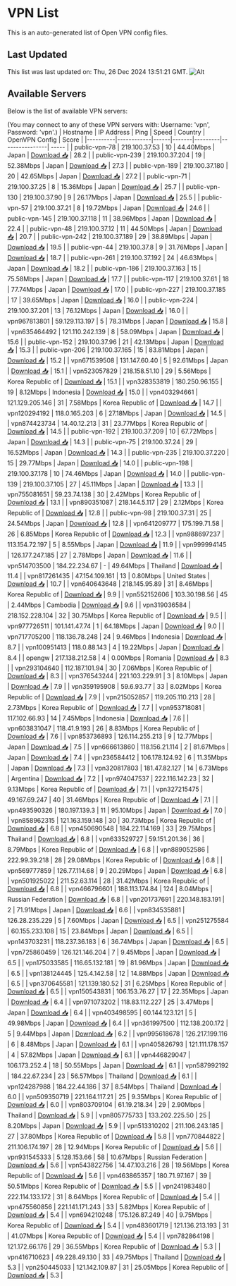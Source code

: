 # VPN List

This is an auto-generated list of Open VPN config files.

## Last Updated

This list was last updated on: Thu, 26 Dec 2024 13:51:21 GMT.
![Alt](https://repobeats.axiom.co/api/embed/186b98318ef1479477931607c1ad7d823f12451f.svg "Repobeats analytics image")

## Available Servers

Below is the list of available VPN servers:

(You may connect to any of these VPN servers with: Username: 'vpn', Password: 'vpn'.)
| Hostname | IP Address | Ping | Speed | Country | OpenVPN Config | Score |
|----------|------------|------|-------|---------|----------------| ----- |
| public-vpn-78 | 219.100.37.53 | 10 | 44.40Mbps | Japan | [Download 📥](./configs/server_0_JP.ovpn) | 28.2 |
| public-vpn-239 | 219.100.37.204 | 19 | 52.38Mbps | Japan | [Download 📥](./configs/server_1_JP.ovpn) | 27.3 |
| public-vpn-189 | 219.100.37.180 | 20 | 42.65Mbps | Japan | [Download 📥](./configs/server_2_JP.ovpn) | 27.2 |
| public-vpn-71 | 219.100.37.25 | 8 | 15.36Mbps | Japan | [Download 📥](./configs/server_3_JP.ovpn) | 25.7 |
| public-vpn-130 | 219.100.37.90 | 9 | 26.17Mbps | Japan | [Download 📥](./configs/server_4_JP.ovpn) | 25.5 |
| public-vpn-57 | 219.100.37.21 | 8 | 19.72Mbps | Japan | [Download 📥](./configs/server_5_JP.ovpn) | 24.6 |
| public-vpn-145 | 219.100.37.118 | 11 | 38.96Mbps | Japan | [Download 📥](./configs/server_6_JP.ovpn) | 22.4 |
| public-vpn-48 | 219.100.37.12 | 11 | 44.50Mbps | Japan | [Download 📥](./configs/server_7_JP.ovpn) | 20.7 |
| public-vpn-242 | 219.100.37.189 | 29 | 38.89Mbps | Japan | [Download 📥](./configs/server_8_JP.ovpn) | 19.5 |
| public-vpn-44 | 219.100.37.8 | 9 | 31.76Mbps | Japan | [Download 📥](./configs/server_9_JP.ovpn) | 18.7 |
| public-vpn-261 | 219.100.37.192 | 24 | 46.63Mbps | Japan | [Download 📥](./configs/server_10_JP.ovpn) | 18.2 |
| public-vpn-186 | 219.100.37.163 | 15 | 75.58Mbps | Japan | [Download 📥](./configs/server_11_JP.ovpn) | 17.7 |
| public-vpn-117 | 219.100.37.61 | 18 | 77.74Mbps | Japan | [Download 📥](./configs/server_12_JP.ovpn) | 17.0 |
| public-vpn-227 | 219.100.37.185 | 17 | 39.65Mbps | Japan | [Download 📥](./configs/server_13_JP.ovpn) | 16.0 |
| public-vpn-224 | 219.100.37.201 | 13 | 76.12Mbps | Japan | [Download 📥](./configs/server_14_JP.ovpn) | 16.0 |
| vpn967813801 | 59.129.113.197 | 5 | 78.31Mbps | Japan | [Download 📥](./configs/server_15_JP.ovpn) | 15.8 |
| vpn635464492 | 121.110.242.139 | 8 | 58.09Mbps | Japan | [Download 📥](./configs/server_16_JP.ovpn) | 15.6 |
| public-vpn-152 | 219.100.37.96 | 21 | 42.13Mbps | Japan | [Download 📥](./configs/server_17_JP.ovpn) | 15.3 |
| public-vpn-206 | 219.100.37.165 | 15 | 83.81Mbps | Japan | [Download 📥](./configs/server_18_JP.ovpn) | 15.2 |
| vpn671539508 | 131.147.60.40 | 5 | 92.61Mbps | Japan | [Download 📥](./configs/server_19_JP.ovpn) | 15.1 |
| vpn523057829 | 218.158.51.10 | 29 | 5.56Mbps | Korea Republic of | [Download 📥](./configs/server_20_KR.ovpn) | 15.1 |
| vpn328353819 | 180.250.96.155 | 19 | 8.12Mbps | Indonesia | [Download 📥](./configs/server_21_ID.ovpn) | 15.0 |
| vpn403294661 | 121.129.205.146 | 31 | 7.58Mbps | Korea Republic of | [Download 📥](./configs/server_22_KR.ovpn) | 14.7 |
| vpn120294192 | 118.0.165.203 | 6 | 27.18Mbps | Japan | [Download 📥](./configs/server_23_JP.ovpn) | 14.5 |
| vpn874423734 | 14.40.12.213 | 31 | 23.77Mbps | Korea Republic of | [Download 📥](./configs/server_24_KR.ovpn) | 14.5 |
| public-vpn-192 | 219.100.37.209 | 10 | 67.72Mbps | Japan | [Download 📥](./configs/server_25_JP.ovpn) | 14.3 |
| public-vpn-75 | 219.100.37.24 | 29 | 16.52Mbps | Japan | [Download 📥](./configs/server_26_JP.ovpn) | 14.3 |
| public-vpn-235 | 219.100.37.220 | 15 | 29.77Mbps | Japan | [Download 📥](./configs/server_27_JP.ovpn) | 14.0 |
| public-vpn-198 | 219.100.37.178 | 10 | 74.46Mbps | Japan | [Download 📥](./configs/server_28_JP.ovpn) | 14.0 |
| public-vpn-139 | 219.100.37.105 | 27 | 45.11Mbps | Japan | [Download 📥](./configs/server_29_JP.ovpn) | 13.3 |
| vpn755081651 | 59.23.74.138 | 30 | 2.42Mbps | Korea Republic of | [Download 📥](./configs/server_30_KR.ovpn) | 13.1 |
| vpn890351087 | 218.144.5.117 | 29 | 2.12Mbps | Korea Republic of | [Download 📥](./configs/server_31_KR.ovpn) | 12.8 |
| public-vpn-98 | 219.100.37.31 | 25 | 24.54Mbps | Japan | [Download 📥](./configs/server_32_JP.ovpn) | 12.8 |
| vpn641209777 | 175.199.71.58 | 26 | 6.85Mbps | Korea Republic of | [Download 📥](./configs/server_33_KR.ovpn) | 12.3 |
| vpn988697237 | 113.154.72.197 | 5 | 8.55Mbps | Japan | [Download 📥](./configs/server_34_JP.ovpn) | 11.9 |
| vpn999994145 | 126.177.247.185 | 27 | 2.78Mbps | Japan | [Download 📥](./configs/server_35_JP.ovpn) | 11.6 |
| vpn514703500 | 184.22.234.67 | - | 49.64Mbps | Thailand | [Download 📥](./configs/server_36_TH.ovpn) | 11.4 |
| vpn817261435 | 47.154.109.161 | 13 | 0.80Mbps | United States | [Download 📥](./configs/server_37_US.ovpn) | 10.7 |
| vpn640643648 | 218.145.95.89 | 31 | 8.46Mbps | Korea Republic of | [Download 📥](./configs/server_38_KR.ovpn) | 9.9 |
| vpn552152606 | 103.30.198.56 | 45 | 2.44Mbps | Cambodia | [Download 📥](./configs/server_39_KH.ovpn) | 9.6 |
| vpn319036584 | 218.152.228.104 | 32 | 30.75Mbps | Korea Republic of | [Download 📥](./configs/server_40_KR.ovpn) | 9.5 |
| vpn977726511 | 101.141.47.74 | 1 | 64.18Mbps | Japan | [Download 📥](./configs/server_41_JP.ovpn) | 9.0 |
| vpn717705200 | 118.136.78.248 | 24 | 9.46Mbps | Indonesia | [Download 📥](./configs/server_42_ID.ovpn) | 8.7 |
| vpn100951413 | 118.0.88.143 | 4 | 19.22Mbps | Japan | [Download 📥](./configs/server_43_JP.ovpn) | 8.4 |
| opengw | 217.138.212.58 | 4 | 0.00Mbps | Romania | [Download 📥](./configs/server_44_RO.ovpn) | 8.3 |
| vpn293104640 | 112.187.101.94 | 30 | 7.06Mbps | Korea Republic of | [Download 📥](./configs/server_45_KR.ovpn) | 8.3 |
| vpn376543244 | 221.103.229.91 | 3 | 8.10Mbps | Japan | [Download 📥](./configs/server_46_JP.ovpn) | 7.9 |
| vpn359195908 | 59.6.93.77 | 33 | 8.02Mbps | Korea Republic of | [Download 📥](./configs/server_47_KR.ovpn) | 7.9 |
| vpn215052857 | 119.205.110.213 | 28 | 2.73Mbps | Korea Republic of | [Download 📥](./configs/server_48_KR.ovpn) | 7.7 |
| vpn953718081 | 117.102.66.93 | 14 | 7.45Mbps | Indonesia | [Download 📥](./configs/server_49_ID.ovpn) | 7.6 |
| vpn603831047 | 118.41.9.193 | 26 | 8.83Mbps | Korea Republic of | [Download 📥](./configs/server_50_KR.ovpn) | 7.6 |
| vpn853736893 | 126.114.255.213 | 9 | 12.77Mbps | Japan | [Download 📥](./configs/server_51_JP.ovpn) | 7.5 |
| vpn666613860 | 118.156.21.114 | 2 | 81.67Mbps | Japan | [Download 📥](./configs/server_52_JP.ovpn) | 7.4 |
| vpn236584412 | 106.178.124.92 | 6 | 11.35Mbps | Japan | [Download 📥](./configs/server_53_JP.ovpn) | 7.3 |
| vpn320817803 | 181.47.82.127 | 14 | 6.73Mbps | Argentina | [Download 📥](./configs/server_54_AR.ovpn) | 7.2 |
| vpn974047537 | 222.116.142.23 | 32 | 9.13Mbps | Korea Republic of | [Download 📥](./configs/server_55_KR.ovpn) | 7.1 |
| vpn327215475 | 49.167.69.247 | 40 | 31.46Mbps | Korea Republic of | [Download 📥](./configs/server_56_KR.ovpn) | 7.1 |
| vpn493590326 | 180.197.139.3 | 11 | 95.10Mbps | Japan | [Download 📥](./configs/server_57_JP.ovpn) | 7.0 |
| vpn858962315 | 121.163.159.148 | 30 | 30.73Mbps | Korea Republic of | [Download 📥](./configs/server_58_KR.ovpn) | 6.8 |
| vpn450690548 | 184.22.114.169 | 33 | 29.75Mbps | Thailand | [Download 📥](./configs/server_59_TH.ovpn) | 6.8 |
| vpn633529727 | 59.151.201.36 | 36 | 8.79Mbps | Korea Republic of | [Download 📥](./configs/server_60_KR.ovpn) | 6.8 |
| vpn889052586 | 222.99.39.218 | 28 | 29.08Mbps | Korea Republic of | [Download 📥](./configs/server_61_KR.ovpn) | 6.8 |
| vpn569777859 | 126.77.114.68 | 9 | 20.29Mbps | Japan | [Download 📥](./configs/server_62_JP.ovpn) | 6.8 |
| vpn501925022 | 211.52.63.114 | 28 | 31.42Mbps | Korea Republic of | [Download 📥](./configs/server_63_KR.ovpn) | 6.8 |
| vpn466796601 | 188.113.174.84 | 124 | 8.04Mbps | Russian Federation | [Download 📥](./configs/server_64_RU.ovpn) | 6.8 |
| vpn201737691 | 220.148.183.191 | 2 | 71.91Mbps | Japan | [Download 📥](./configs/server_65_JP.ovpn) | 6.6 |
| vpn834535881 | 126.28.235.229 | 5 | 7.60Mbps | Japan | [Download 📥](./configs/server_66_JP.ovpn) | 6.5 |
| vpn251275584 | 60.155.233.108 | 15 | 23.84Mbps | Japan | [Download 📥](./configs/server_67_JP.ovpn) | 6.5 |
| vpn143703231 | 118.237.36.183 | 6 | 36.74Mbps | Japan | [Download 📥](./configs/server_68_JP.ovpn) | 6.5 |
| vpn725860459 | 126.121.146.204 | 7 | 9.45Mbps | Japan | [Download 📥](./configs/server_69_JP.ovpn) | 6.5 |
| vpn175033585 | 116.65.132.181 | 19 | 81.96Mbps | Japan | [Download 📥](./configs/server_70_JP.ovpn) | 6.5 |
| vpn138124445 | 125.4.142.58 | 12 | 14.88Mbps | Japan | [Download 📥](./configs/server_71_JP.ovpn) | 6.5 |
| vpn370645581 | 121.139.180.52 | 31 | 6.25Mbps | Korea Republic of | [Download 📥](./configs/server_72_KR.ovpn) | 6.5 |
| vpn150543831 | 106.153.76.27 | 17 | 22.35Mbps | Japan | [Download 📥](./configs/server_73_JP.ovpn) | 6.4 |
| vpn971073202 | 118.83.112.227 | 25 | 3.47Mbps | Japan | [Download 📥](./configs/server_74_JP.ovpn) | 6.4 |
| vpn403498595 | 60.144.123.121 | 5 | 49.98Mbps | Japan | [Download 📥](./configs/server_75_JP.ovpn) | 6.4 |
| vpn361997500 | 112.138.200.172 | 5 | 9.44Mbps | Japan | [Download 📥](./configs/server_76_JP.ovpn) | 6.2 |
| vpn995618678 | 126.217.199.116 | 6 | 8.48Mbps | Japan | [Download 📥](./configs/server_77_JP.ovpn) | 6.1 |
| vpn405826793 | 121.111.178.157 | 4 | 57.82Mbps | Japan | [Download 📥](./configs/server_78_JP.ovpn) | 6.1 |
| vpn446829047 | 106.173.252.4 | 18 | 50.55Mbps | Japan | [Download 📥](./configs/server_79_JP.ovpn) | 6.1 |
| vpn587992192 | 184.22.67.234 | 23 | 56.57Mbps | Thailand | [Download 📥](./configs/server_80_TH.ovpn) | 6.1 |
| vpn124287988 | 184.22.44.186 | 37 | 8.54Mbps | Thailand | [Download 📥](./configs/server_81_TH.ovpn) | 6.0 |
| vpn509350719 | 221.164.117.21 | 25 | 9.35Mbps | Korea Republic of | [Download 📥](./configs/server_82_KR.ovpn) | 6.0 |
| vpn803709104 | 61.19.218.34 | 29 | 2.90Mbps | Thailand | [Download 📥](./configs/server_83_TH.ovpn) | 5.9 |
| vpn805775733 | 133.202.225.50 | 25 | 8.20Mbps | Japan | [Download 📥](./configs/server_84_JP.ovpn) | 5.9 |
| vpn513310202 | 211.106.243.185 | 27 | 37.80Mbps | Korea Republic of | [Download 📥](./configs/server_85_KR.ovpn) | 5.8 |
| vpn770844822 | 211.106.174.197 | 28 | 12.94Mbps | Korea Republic of | [Download 📥](./configs/server_86_KR.ovpn) | 5.6 |
| vpn931545333 | 5.128.153.66 | 58 | 10.67Mbps | Russian Federation | [Download 📥](./configs/server_87_RU.ovpn) | 5.6 |
| vpn543822756 | 14.47.103.216 | 28 | 19.56Mbps | Korea Republic of | [Download 📥](./configs/server_88_KR.ovpn) | 5.6 |
| vpn463865357 | 180.71.97.167 | 39 | 50.51Mbps | Korea Republic of | [Download 📥](./configs/server_89_KR.ovpn) | 5.5 |
| vpn241983480 | 222.114.133.172 | 31 | 8.64Mbps | Korea Republic of | [Download 📥](./configs/server_90_KR.ovpn) | 5.4 |
| vpn475560856 | 221.141.171.243 | 33 | 5.82Mbps | Korea Republic of | [Download 📥](./configs/server_91_KR.ovpn) | 5.4 |
| vpn694210248 | 175.126.87.249 | 40 | 9.75Mbps | Korea Republic of | [Download 📥](./configs/server_92_KR.ovpn) | 5.4 |
| vpn483601719 | 121.136.213.193 | 31 | 41.07Mbps | Korea Republic of | [Download 📥](./configs/server_93_KR.ovpn) | 5.4 |
| vpn782864198 | 121.172.66.176 | 29 | 36.55Mbps | Korea Republic of | [Download 📥](./configs/server_94_KR.ovpn) | 5.3 |
| vpn416710623 | 49.228.49.130 | 33 | 49.75Mbps | Thailand | [Download 📥](./configs/server_95_TH.ovpn) | 5.3 |
| vpn250445033 | 121.142.109.87 | 31 | 25.05Mbps | Korea Republic of | [Download 📥](./configs/server_96_KR.ovpn) | 5.3 |
